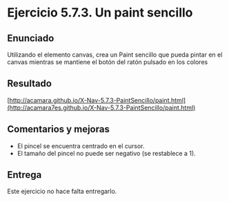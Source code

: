 # Ejercicio 5.7.3. Un paint sencillo
## Enunciado
Utilizando el elemento canvas, crea un Paint sencillo que pueda pintar en el canvas mientras se mantiene el botón del ratón pulsado en los colores

## Resultado
[http://acamara.github.io/X-Nav-5.7.3-PaintSencillo/paint.html](http://acamara7es.github.io/X-Nav-5.7.3-PaintSencillo/paint.html)

## Comentarios y mejoras
- El pincel se encuentra centrado en el cursor.
- El tamaño del pincel no puede ser negativo (se restablece a 1).

## Entrega
Este ejercicio no hace falta entregarlo.
